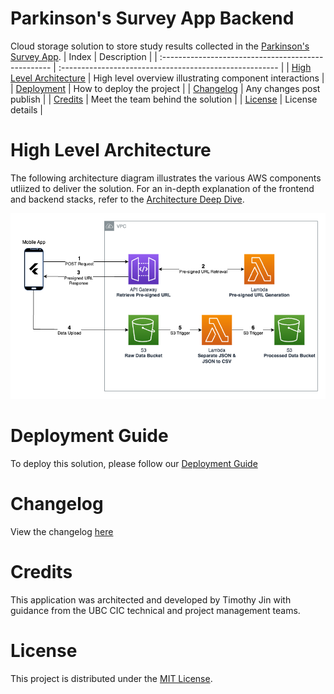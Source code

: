# Parkinson's Survey App Backend

Cloud storage solution to store study results collected in the [Parkinson's Survey App](https://github.com/UBC-CIC/parkinsons-survey-app).
| Index                                               | Description                                             |
| :-------------------------------------------------- | :------------------------------------------------------ |
| [High Level Architecture](#High-Level-Architecture) | High level overview illustrating component interactions |
| [Deployment](#Deployment-Guide)                     | How to deploy the project                               |
| [Changelog](#Changelog)                             | Any changes post publish                                |
| [Credits](#Credits)                                 | Meet the team behind the solution                       |
| [License](#License)                                 | License details                                         |

# High Level Architecture

The following architecture diagram illustrates the various AWS components utliized to deliver the solution. For an in-depth explanation of the frontend and backend stacks, refer to the [Architecture Deep Dive](docs/ArchitectureDeepDive.md).

![Alt text](docs/images/architecture_diagram.png)

# Deployment Guide

To deploy this solution, please follow our [Deployment Guide](docs/DeploymentGuide.md)


# Changelog

View the changelog [here](docs/Changelog.md)

# Credits

This application was architected and developed by Timothy Jin with guidance from the UBC CIC technical and project management teams.

# License

This project is distributed under the [MIT License](LICENSE).
